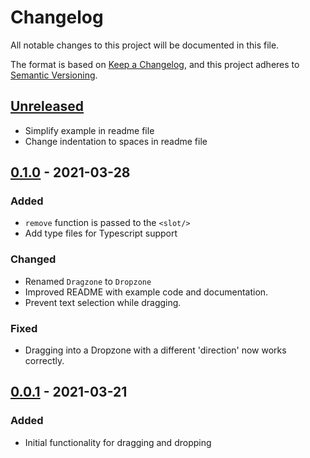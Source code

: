# Changelog

All notable changes to this project will be documented in this file.

The format is based on [Keep a Changelog](https://keepachangelog.com/en/1.0.0/),
and this project adheres to [Semantic Versioning](https://semver.org/spec/v2.0.0.html).

## [Unreleased]

- Simplify example in readme file
- Change indentation to spaces in readme file

## [0.1.0] - 2021-03-28

### Added

- `remove` function is passed to the `<slot/>`
- Add type files for Typescript support

### Changed

- Renamed `Dragzone` to `Dropzone`
- Improved README with example code and documentation.
- Prevent text selection while dragging.

### Fixed

- Dragging into a Dropzone with a different 'direction' now works correctly.

## [0.0.1] - 2021-03-21

### Added

- Initial functionality for dragging and dropping

[unreleased]: https://github.com/joburgard/svelte-dragondrop/compare/v0.1.0...HEAD
[0.1.0]: https://github.com/joburgard/svelte-dragondrop/compare/v0.0.1...v0.1.0
[0.0.1]: https://github.com/joburgard/svelte-dragondrop/releases/tag/v0.0.1
